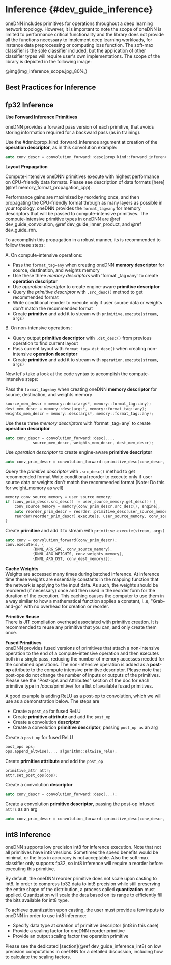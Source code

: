 Inference {#dev_guide_inference}
================================

oneDNN includes primitives for operations throughout a deep learning
network topology. However, it is important to note the scope of oneDNN
is limited to performance critical functionality and the library does not
provide all the functions necessary to implement deep learning workloads, for
instance data preprocessing or computing loss function.  The soft-max
classifier is the sole classifier included, but the application of other
classifier types will require user's own implementations. The scope of the
library is depicted in the following image:

@img{img_inference_scope.jpg,,80%,}

## Best Practices for Inference

## fp32 Inference

**Use Forward Inference Primitives**

oneDNN provides a forward pass
version of each primitive, that avoids storing information required for a
backward pass (as in training).

Use the #dnnl::prop_kind::forward_inference argument at creation of the
**operation descriptor**, as in this convolution example:
~~~cpp
auto conv_descr = convolution_forward::desc(prop_kind::forward_inference, ...);
~~~

**Layout Propagation**

Compute-intensive oneDNN primitives execute with highest performance
on CPU-friendly data formats. Please see description of data formats
[here](@ref memory_format_propagation_cpp).

Performance gains are maximized by reordering once, and then propagating the
CPU-friendly format through as many layers as possible in your topology.
oneDNN provides the `format_tag=any` for memory descriptors that will be
passed to compute-intensive primitives. The compute-intensive primitive types
in oneDNN are @ref dev_guide_convolution, @ref dev_guide_inner_product,
and @ref dev_guide_rnn.

To accomplish this propagation in a robust manner, its is recommended to
follow these steps:

A. On compute-intensive operations:
* Pass the `format_tag=any` when creating oneDNN **memory descriptor**
  for source, destination, and weights memory
* Use these three *memory descriptors* with 'format _tag=any` to create
  **operation descriptor**
* Use *operation descriptor* to create engine-aware **primitive descriptor**
* Query the *primitive descriptor* with `.src_desc()` method to get recommended
  format
* Write conditional reorder to execute only if user source data or weights
  don't match the recommended format
* Create **primitive** and add it to stream
  with `primitive.execute(stream, args)`

B. On non-intensive operations:
* Query output **primitive descriptor** with `.dst_desc()` from previous
  operation to find current layout
* Pass current layout with `format_tag=.dst_desc()` when creating non-intensive
  **operation descriptor**
* Create **primitive** and add it to stream
  with `operation.execute(stream, args)`

Now let's take a look at the code syntax to accomplish the compute-intensive
steps:

Pass the `format_tag=any` when creating oneDNN **memory descriptor**
for source, destination, and weights memory
~~~cpp
source_mem_descr = memory::desc(args*, memory::format_tag::any);
dest_mem_descr = memory::desc(args*, memory::format_tag::any);
weights_mem_descr = memory::desc(args*, memory::format_tag::any);
~~~

Use these three *memory descriptors* with 'format _tag=any`
to create **operation descriptor**
~~~cpp
auto conv_descr = convolution_forward::desc(...,
            source_mem_descr, weights_mem_descr, dest_mem_descr);
~~~

Use *operation descriptor* to create engine-aware **primitive descriptor**
~~~cpp
auto conv_prim_descr = convolution_forward::primitive_desc(conv_descr, engine);
~~~

Query the *primitive descriptor* with `.src_desc()` method to get recommended
format
Write conditional reorder to execute only if user source data or weights
don't match the recommended format
(Note: Do this for weight_memory as well)
~~~cpp
memory conv_source_memory = user_source_memory;
if (conv_prim_descr.src_desc() != user_source_memory.get_desc()) {
    conv_source_memory = memory(conv_prim_descr.src_desc(), engine);
    auto reorder_prim_descr = reorder::primitive_desc(user_source_memory, conv_source_memory);
    reorder(reorder_prim_descr).execute(s, user_source_memory, conv_source_memory);
}
~~~
Create **primitive** and add it to stream with `primitive.execute(stream, args)`
~~~cpp
auto conv = convolution_forward(conv_prim_descr);
conv.execute(s, {
            {DNNL_ARG_SRC, conv_source_memory},
            {DNNL_ARG_WEIGHTS, conv_weights_memory},
            {DNNL_ARG_DST, conv_dest_memory}});
~~~


**Cache Weights**\
Weights are accessed many times during batched inference. At inference time
these weights are essentially constants in the mapping function that the network
is applying to the input data. As such, the weights should be reordered
(if necessary) once and then used in the reorder form for the duration
of the execution. This caching causes the computer to use them in a way similar
to how a mathematical function applies a constant, i..e, "Grab-and-go"
with no overhead for creation or reorder.

**Primitive Reuse**\
There is JIT compilation overhead associated with primitive creation. It is
recommended to reuse any primitive that you can, and only create them once.

**Fused Primitives**\
oneDNN provides fused versions of primitives that attach a non-intensive
operation to the end of a compute-intensive operation and then executes both
in a single pass, reducing the number of memory accesses needed
for the combined operations.
The non-intensive operation is added as a **post-op** attribute to the compute
intensive primitive descriptor. Please note that post-ops do not change
the number of inputs or outputs of the primitives. Please see
the "Post-ops and Attributes" section of the doc for each primitive type
in /docs/primitive/ for a list of available fused primitives.

A good example is adding ReLU as a post-op to convolution, which we will use
as a demonstration below. The steps are

* Create a `post_op` for fused ReLU
* Create **primitive attribute** and add the `post_op`
* Create a convolution **descriptor**
* Create a convolution **primitive descriptor**, passing `post_op as` an arg

Create a `post_op` for fused ReLU
~~~cpp
post_ops ops;
ops.append_eltwise(..., algorithm::eltwise_relu);
~~~

Create **primitive attribute** and add the `post_op`
~~~cpp
primitive_attr attr;
attr.set_post_ops(ops);
~~~

Create a convolution **descriptor**
~~~cpp
auto conv_descr = convolution_forward::desc(...);
~~~

Create a convolution **primitive descriptor**, passing the post-op infused
`attrs` as an arg
~~~cpp
auto conv_prim_descr = convolution_forward::primitive_desc(conv_descr, attrs, engine);
~~~

## int8 Inference

oneDNN supports low precision int8 for inference execution. Note that not all
 primitives have int8 versions. Sometimes the speed benefits would be minimal,
or the loss in accuracy is not acceptable. Also the soft-max classifier only
supports fp32, so int8 inference will require a reorder before executing this
primitive.

By default, the oneDNN reorder primitive does not scale upon casting to int8.
In order to compress fp32 data to int8 precision while still preserving
the entire shape of the distribution, a process called **quantization** must
applied. Quantization will scale the data based on its range to efficiently fill
the bits available for int8 type.

To achieve quantization upon casting, the user must provide a few inputs to
oneDNN in order to use int8 inference:

* Specify data type at creation of primitive descriptor (int8 in this case)
* Provide a scaling factor for oneDNN reorder primitive
* Provide an output scaling factor the operation primitive

Please see the dedicated [section](@ref dev_guide_inference_int8) on low
precision computations in oneDNN for a detailed discussion, including how
to calculate the scaling factors.
